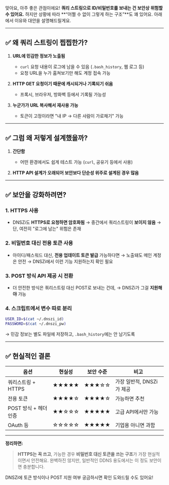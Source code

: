 맞아요, 아주 좋은 관점이에요!
**쿼리 스트링으로 ID/비밀번호를 보내는 건 보안상 위험할 수 있어요.**
하지만 상황에 따라 \*\*“어쩔 수 없이 그렇게 하는 구조”\*\*도 꽤 있어요. 아래에서 이유와 대안을 설명해드릴게요.

---

## ✅ 왜 쿼리 스트링이 찝찝한가?

1. **URL에 민감한 정보가 노출됨**

   * `curl` 요청 내용이 로그에 남을 수 있음 (`.bash_history`, 웹 로그 등)
   * 요청 URL을 누가 훔쳐보기만 해도 계정 접속 가능

2. **HTTP GET 요청이기 때문에 캐시되거나 기록되기 쉬움**

   * 프록시, 브라우저, 방화벽 등에서 기록될 가능성

3. **누군가가 URL 복사해서 재사용 가능**

   * 토큰이 고정이라면 "내 IP → 다른 사람이 가로채기" 가능

---

## ✅ 그럼 왜 저렇게 설계했을까?

1. **간단함**

   * 어떤 환경에서도 쉽게 테스트 가능 (`curl`, 공유기 등에서 사용)

2. **HTTP API 설계가 오래되어 보안보다 단순성 위주로 설계된 경우 많음**

---

## ✅ 보안을 강화하려면?

### 1. **HTTPS 사용**

* DNSZi도 **HTTPS로 요청하면 암호화됨**
  → 중간에서 쿼리스트링이 **보이지 않음**
  → 단, 여전히 "로그에 남는" 위험은 존재

### 2. **비밀번호 대신 전용 토큰 사용**

* 아이디/패스워드 대신, **전용 업데이트 토큰 발급** 가능하다면
  → 노출돼도 메인 계정은 안전
  → DNSZi에서 이런 기능 지원하는지 확인 필요

### 3. **POST 방식 API 제공 시 전환**

* 더 안전한 방식은 쿼리스트링 대신 POST로 보내는 건데,
  → DNSZi가 그걸 **지원해야** 가능

### 4. **스크립트에서 변수 따로 분리**

```bash
USER_ID=$(cat ~/.dnszi_id)
PASSWORD=$(cat ~/.dnszi_pw)
```

→ 민감 정보는 별도 파일에 저장하고, `.bash_history`에는 안 남기도록

---

## ✅ 현실적인 결론

| 옵션             | 현실성   | 보안 수준 | 비고                |
| -------------- | ----- | ----- | ----------------- |
| 쿼리스트링 + HTTPS  | ★★★★★ | ★★★☆☆ | 가장 일반적, DNSZi가 제공 |
| 전용 토큰          | ★★★★☆ | ★★★★☆ | 가능하면 추천           |
| POST 방식 + 헤더인증 | ★★☆☆☆ | ★★★★★ | 고급 API에서만 가능      |
| OAuth 등        | ☆☆☆☆☆ | ★★★★★ | 기업용 아니면 과함        |

---

**정리하면:**

> **HTTPS는 꼭 쓰고**,
> 가능한 경우 **비밀번호 대신 토큰을 쓰는 구조**가 가장 현실적이면서 안전해요.
> 완벽하진 않지만, 일반적인 DDNS 용도에서는 이 정도 보안이면 충분합니다.

DNSZi에 토큰 방식이나 POST 지원 여부 궁금하시면 확인 도와드릴 수도 있어요!
